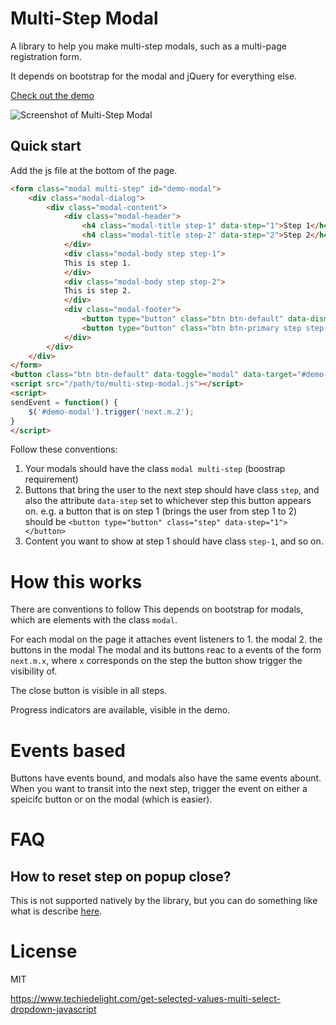 # Multi-Step Modal
A library to help you make multi-step modals, such as a multi-page
registration form.

It depends on bootstrap for the modal and jQuery for everything else.

[Check out the demo](http://ngzhian.github.io/multi-step-modal/)

![Screenshot of Multi-Step Modal](https://raw.githubusercontent.com/ngzhian/multi-step-modal/master/ss.png)

## Quick start
Add the js file at the bottom of the page.

```html
<form class="modal multi-step" id="demo-modal">
    <div class="modal-dialog">
        <div class="modal-content">
            <div class="modal-header">
                <h4 class="modal-title step-1" data-step="1">Step 1</h4>
                <h4 class="modal-title step-2" data-step="2">Step 2</h4>
            </div>
            <div class="modal-body step step-1">
            This is step 1.
            </div>
            <div class="modal-body step step-2">
            This is step 2.
            </div>
            <div class="modal-footer">
                <button type="button" class="btn btn-default" data-dismiss="modal">Close</button>
                <button type="button" class="btn btn-primary step step-1" data-step="1" onclick="sendEvent()">Continue</button>
            </div>
        </div>
    </div>
</form>
<button class="btn btn-default" data-toggle="modal" data-target="#demo-modal">Show</button>
<script src="/path/to/multi-step-modal.js"></script>
<script>
sendEvent = function() {
    $('#demo-modal').trigger('next.m.2');
}
</script>
```

Follow these conventions:

1. Your modals should have the class `modal multi-step` (boostrap requirement)
2. Buttons that bring the user to the next step should have class
        `step`, and also the attribute `data-step` set to whichever step
        this button appears on.
        e.g. a button that is on step 1 (brings the user from step 1 to 2)
        should be
        ```
        <button type="button" class="step" data-step="1"></button>
        ```
3. Content you want to show at step 1 should have class `step-1`, and so
        on.

# How this works
There are conventions to follow 
This depends on bootstrap for modals, which are elements with the class
`modal`.

For each modal on the page it attaches event listeners to
    1. the modal
    2. the buttons in the modal
The modal and its buttons reac to a events of the form `next.m.x`, where `x`
corresponds on the step the button show trigger the visibility of.

The close button is visible in all steps.

Progress indicators are available, visible in the demo.

# Events based
Buttons have events bound, and modals also have the same events abount.
When you want to transit into the next step, trigger the event on either
a speicifc button or on the modal (which is easier).

# FAQ

## How to reset step on popup close?
This is not supported natively by the library, but you can do something like what is describe [here](https://github.com/ngzhian/multi-step-modal/issues/8#issuecomment-245878106).

# License
MIT


https://www.techiedelight.com/get-selected-values-multi-select-dropdown-javascript
